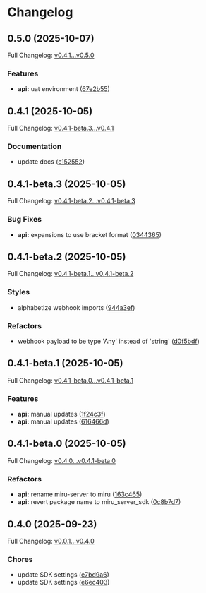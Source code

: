 # Changelog

## 0.5.0 (2025-10-07)

Full Changelog: [v0.4.1...v0.5.0](https://github.com/miruml/python-server-sdk/compare/v0.4.1...v0.5.0)

### Features

* **api:** uat environment ([67e2b55](https://github.com/miruml/python-server-sdk/commit/67e2b5530fadfbd61d67e85d4fc5b4c363558fd9))

## 0.4.1 (2025-10-05)

Full Changelog: [v0.4.1-beta.3...v0.4.1](https://github.com/miruml/python-server-sdk/compare/v0.4.1-beta.3...v0.4.1)

### Documentation

* update docs ([c152552](https://github.com/miruml/python-server-sdk/commit/c15255242bb7a5051d8618682afd0b981fe32396))

## 0.4.1-beta.3 (2025-10-05)

Full Changelog: [v0.4.1-beta.2...v0.4.1-beta.3](https://github.com/miruml/python-server-sdk/compare/v0.4.1-beta.2...v0.4.1-beta.3)

### Bug Fixes

* **api:** expansions to use bracket format ([0344365](https://github.com/miruml/python-server-sdk/commit/03443654ab20a279be8594224358a15b746cfd01))

## 0.4.1-beta.2 (2025-10-05)

Full Changelog: [v0.4.1-beta.1...v0.4.1-beta.2](https://github.com/miruml/python-server-sdk/compare/v0.4.1-beta.1...v0.4.1-beta.2)

### Styles

* alphabetize webhook imports ([944a3ef](https://github.com/miruml/python-server-sdk/commit/944a3ef1b90d1efcff434ad218237107fb216a56))


### Refactors

* webhook payload to be type 'Any' instead of 'string' ([d0f5bdf](https://github.com/miruml/python-server-sdk/commit/d0f5bdf96c37812e15ddba85ce45e898491546ae))

## 0.4.1-beta.1 (2025-10-05)

Full Changelog: [v0.4.1-beta.0...v0.4.1-beta.1](https://github.com/miruml/python-server-sdk/compare/v0.4.1-beta.0...v0.4.1-beta.1)

### Features

* **api:** manual updates ([1f24c3f](https://github.com/miruml/python-server-sdk/commit/1f24c3f238e13344e158a909a8444fe6a02534ec))
* **api:** manual updates ([616466d](https://github.com/miruml/python-server-sdk/commit/616466d196871cb65ad48ecccf292be3596043b1))

## 0.4.1-beta.0 (2025-10-05)

Full Changelog: [v0.4.0...v0.4.1-beta.0](https://github.com/miruml/python-server-sdk/compare/v0.4.0...v0.4.1-beta.0)

### Refactors

* **api:** rename miru-server to miru ([163c465](https://github.com/miruml/python-server-sdk/commit/163c4659c64f6b954d9b91e7b340554f0919efa6))
* **api:** revert package name to miru_server_sdk ([0c8b7d7](https://github.com/miruml/python-server-sdk/commit/0c8b7d74ae67df4005fc069c4575ffae78b975c6))

## 0.4.0 (2025-09-23)

Full Changelog: [v0.0.1...v0.4.0](https://github.com/miruml/python-server-sdk/compare/v0.0.1...v0.4.0)

### Chores

* update SDK settings ([e7bd9a6](https://github.com/miruml/python-server-sdk/commit/e7bd9a6b432ceeb9e9746577c0588bc3d8d6d81c))
* update SDK settings ([e6ec403](https://github.com/miruml/python-server-sdk/commit/e6ec4031305e950d8f61d18a55344de0e36f752b))
